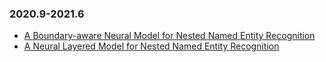 ### 2020.9-2021.6
+ [A Boundary-aware Neural Model for Nested Named Entity Recognition](https://github.com/thecharm/boundary-aware-nested-ner/tree/)  
+ [A Neural Layered Model for Nested Named Entity Recognition](https://github.com/thecharm/boundary-aware-nested-ner/tree/)
